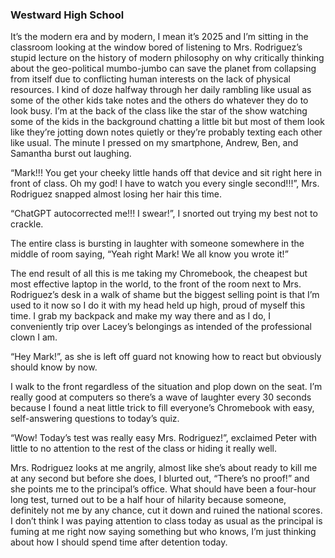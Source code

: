 ### Westward High School

It’s the modern era and by modern, I mean it’s 2025 and I’m sitting in the classroom looking at the window bored of listening to Mrs. Rodriguez’s stupid lecture on the history of modern philosophy on why critically thinking about the geo-political mumbo-jumbo can save the planet from collapsing from itself due to conflicting human interests on the lack of physical resources. I kind of doze halfway through her daily rambling like usual as some of the other kids take notes and the others do whatever they do to look busy. I’m at the back of the class like the star of the show watching some of the kids in the background chatting a little bit but most of them look like they’re jotting down notes quietly or they’re probably texting each other like usual. The minute I pressed on my smartphone, Andrew, Ben, and Samantha burst out laughing. 

“Mark!!! You get your cheeky little hands off that device and sit right here in front of class. Oh my god! I have to watch you every single second!!!”, Mrs. Rodriguez snapped almost losing her hair this time.

“ChatGPT autocorrected me!!! I swear!”, I snorted out trying my best not to crackle.

The entire class is bursting in laughter with someone somewhere in the middle of room saying, “Yeah right Mark! We all know you wrote it!”

The end result of all this is me taking my Chromebook, the cheapest but most effective laptop in the world, to the front of the room next to Mrs. Rodriguez’s desk in a walk of shame but the biggest selling point is that I’m used to it now so I do it with my head held up high, proud of myself this time. I grab my backpack and make my way there and as I do, I conveniently trip over Lacey’s belongings as intended of the professional clown I am. 

“Hey Mark!”, as she is left off guard not knowing how to react but obviously should know by now. 

I walk to the front regardless of the situation and plop down on the seat. I’m really good at computers so there’s a wave of laughter every 30 seconds because I found a neat little trick to fill everyone’s Chromebook with easy, self-answering questions to today’s quiz. 

“Wow! Today’s test was really easy Mrs. Rodriguez!”, exclaimed Peter with little to no attention to the rest of the class or hiding it really well.

Mrs. Rodriguez looks at me angrily, almost like she’s about ready to kill me at any second but before she does, I blurted out, “There’s no proof!” and she points me to the principal’s office. What should have been a four-hour long test, turned out to be a half hour of hilarity because someone, definitely not me by any chance, cut it down and ruined the national scores. I don’t think I was paying attention to class today as usual as the principal is fuming at me right now saying something but who knows, I’m just thinking about how I should spend time after detention today.
